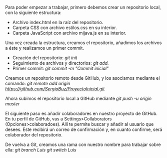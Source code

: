 Para poder empezar a trabajar, primero debemos crear un repositorio local, con la siguiente estructura:
- Archivo index.html en la raíz del repositorio.
- Carpeta CSS con archivo estilos.css en su interior.
- Carpeta JavaScript con archivo mijava.js en su interior.

Una vez creada la estructura, creamos el repositorio, añadimos los archivos a éste y realizamos un primer commit.
- Creación del repositorio: _git init_
- Seguimiento de archivos y directorios: _git add._
- Primer commit: _git commit -m "Commit inicial"_

Creamos un repositorio remoto desde GitHub, y los asociamos mediante el comando:
_git remote add origin https://github.com/SergioBuz/ProyectoInicial.git_

Ahora subimos el repositorio local a GitHub mediante _git push -u origin master_

El siguiente paso es añadir colaboradores en nuestro proyecto de GitHub.
En tu perfil de GitHub, vas a Settings>Collaborators (Opciones>colaboradoes).
Allí te permite buscar y añadir al usuario que desees. 
Este recibirá un correo de confirmación y, en cuanto confirme, será colaborador del repositorio.

De vuelva a Git, creamos una rama con nuestro nombre para trabajar sobre ella:
_git branch Luis
git switch Luis_
